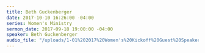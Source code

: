```yaml
---
title: Beth Guckenberger
date: 2017-10-10 16:26:00 -04:00
series: Women's Ministry
sermon_date: 2017-09-18 19:00:00 -04:00
speaker: Beth Guckenberger
audio_file: "/uploads/1-01%202017%20Women's%20Kickoff%20Guest%20Speaker%201.lite.mp3"
---
```


